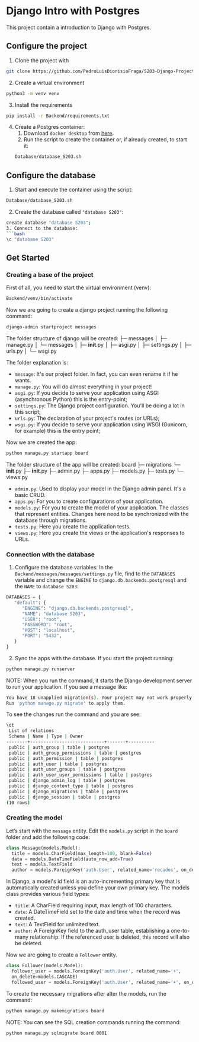 # Django Intro with Postgres

This project contain a introduction to Django with Postgres.

## Configure the project

1. Clone the project with
```bash
git clone https://github.com/PedroLuisDionisioFraga/S203-Django-Project.git
```
2. Create a virtual environment
```bash
python3 -m venv venv
```
3. Install the requirements
```bash
pip install -r Backend/requirements.txt
```
4. Create a Postgres container:
   1. Download `docker desktop` from [here](https://www.docker.com/products/docker-desktop).
   2. Run the script to create the container or, if already created, to start it:
   ```bash
   Database/database_S203.sh
   ```

## Configure the database
1. Start and execute the container using the script:
```bash
Database/database_S203.sh
```
2. Create the database called `"database S203"`:
```bash
create database "database S203";
3. Connect to the database:
```bash
\c "database S203"
```

## Get Started

### Creating a base of the project
First of all, you need to start the virtual environment (venv):
```bash
Backend/venv/bin/activate
```
Now we are going to create a django project running the following command:
```bash
django-admin startproject messages
```
The folder structure of django will be created:
├─ messages
│  ├─ manage.py
│  └─ messages
│     ├─ __init__.py
│     ├─ asgi.py
│     ├─ settings.py
│     ├─ urls.py
│     └─ wsgi.py

The folder explanation is:
- `message`: It's our project folder. In fact, you can even rename it if he wants.
- `manage.py`: You will do almost everything in your project!
- `asgi.py`: If you decide to serve your application using ASGI (asynchronous Python) this is the
entry-point;
- `settings.py`: The Django project configuration. You'll be doing a lot in this script;
- `urls.py`: The declaration of your project's routes (or URLs);
- `wsgi.py`: If you decide to serve your application using WSGI (Gunicorn, for example) this
is the entry point;

Now we are created the app:
```bash
python manage.py startapp board
```
The folder structure of the app will be created:
board
  ├─ migrations
  └─ __init__.py
  ├─ __init__.py
  ├─ admin.py
  ├─ apps.py
  ├─ models.py
  ├─ tests.py
  └─ views.py

- `admin.py`: Used to display your model in the Django admin panel. It's a basic CRUD.
- `apps.py`: For you to create configurations of your application.
- `models.py`: For you to create the model of your application. The classes that represent entities. Changes here need to be synchronized with the database through migrations.
- `tests.py`: Here you create the application tests.
- `views.py`: Here you create the views or the application's responses to URLs.

### Connection with the database

1. Configure the database variables:
In the `Backend/messages/messages/settings.py` file, find to the `DATABASES` variable and change the `ENGINE` to `django.db.backends.postgresql` and the `NAME` to `database S203`:
```python
DATABASES = {
   "default": {
      "ENGINE": "django.db.backends.postgresql",
      "NAME": "database S203",
      "USER": "root",
      "PASSWORD": "root",
      "HOST": "localhost",
      "PORT": "5432",
   }
}
```

2. Sync the apps with the database.
If you start the project running:
```bash
python manage.py runserver
```

NOTE: When you run the command, it starts the Django development server to run your application. If you see a message like:
```bash
You have 18 unapplied migration(s). Your project may not work properly until you apply the migrations for app(s): admin, auth, contenttypes, sessions.
Run 'python manage.py migrate' to apply them.
```
To see the changes run the command and you are see:
```bash
\dt
 List of relations
 Schema | Name | Type | Owner
--------+----------------------------+-------+----------
 public | auth_group | table | postgres
 public | auth_group_permissions | table | postgres
 public | auth_permission | table | postgres
 public | auth_user | table | postgres
 public | auth_user_groups | table | postgres
 public | auth_user_user_permissions | table | postgres
 public | django_admin_log | table | postgres
 public | django_content_type | table | postgres
 public | django_migrations | table | postgres
 public | django_session | table | postgres
(10 rows)
```


### Creating the model
Let’s start with the `message` entity. Edit the `models.py` script in the `board` folder and add the following code:
```python
class Message(models.Model):
  title = models.CharField(max_length=100, blank=False)
  data = models.DateTimeField(auto_now_add=True)
  text = models.TextField
  author = models.ForeignKey('auth.User', related_name='recados', on_delete=models.CASCADE)
```

In Django, a model's id field is an auto-incrementing primary key that is automatically created unless you define your own primary key. The models class provides various field types:

* `title`: A CharField requiring input, max length of 100 characters.
* `date`: A DateTimeField set to the date and time when the record was created.
* `text`: A TextField for unlimited text.
* `author`: A ForeignKey field to the auth_user table, establishing a one-to-many relationship. If the referenced user is deleted, this record will also be deleted.

Now we are going to create a `Follower` entity.
```python
class Follower(models.Model):
  follower_user = models.ForeignKey('auth.User', related_name='+',
  on_delete=models.CASCADE)
  followed_user = models.ForeignKey('auth.User', related_name='+', on_delete=models.CASCADE)
```

To create the necessary migrations after alter the models, run the command:
```bash
python manage.py makemigrations board
```

NOTE: You can see the SQL creation commands running the command:
```bash
python manage.py sqlmigrate board 0001
```